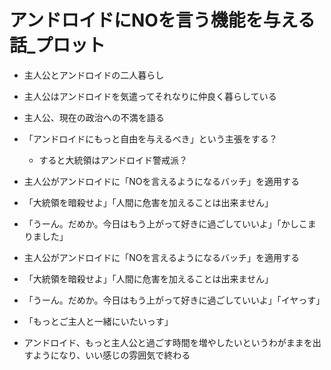 # アンドロイドにNOを言う機能を与える話_プロット

* 主人公とアンドロイドの二人暮らし
* 主人公はアンドロイドを気遣ってそれなりに仲良く暮らしている
* 主人公、現在の政治への不満を語る
* 「アンドロイドにもっと自由を与えるべき」という主張をする？
  * すると大統領はアンドロイド警戒派？

* 主人公がアンドロイドに「NOを言えるようになるバッチ」を適用する
* 「大統領を暗殺せよ」「人間に危害を加えることは出来ません」
* 「うーん。だめか。今日はもう上がって好きに過ごしていいよ」「かしこまりました」

* 主人公がアンドロイドに「NOを言えるようになるバッチ」を適用する
* 「大統領を暗殺せよ」「人間に危害を加えることは出来ません」
* 「うーん。だめか。今日はもう上がって好きに過ごしていいよ」「イヤっす」
* 「もっとご主人と一緒にいたいっす」

* アンドロイド、もっと主人公と過ごす時間を増やしたいというわがままを出すようになり、いい感じの雰囲気で終わる
